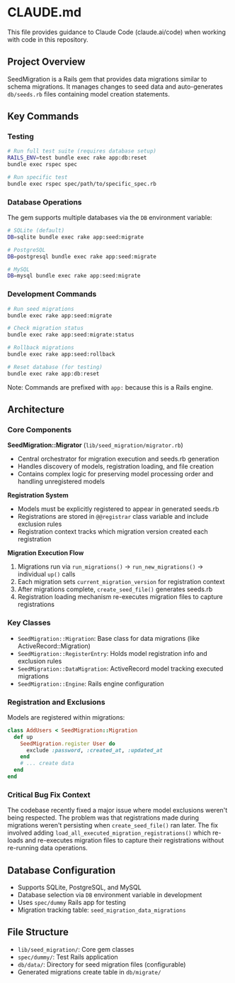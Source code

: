 # CLAUDE.md

This file provides guidance to Claude Code (claude.ai/code) when working with code in this repository.

## Project Overview

SeedMigration is a Rails gem that provides data migrations similar to schema migrations. It manages changes to seed data and auto-generates `db/seeds.rb` files containing model creation statements.

## Key Commands

### Testing
```bash
# Run full test suite (requires database setup)
RAILS_ENV=test bundle exec rake app:db:reset
bundle exec rspec spec

# Run specific test
bundle exec rspec spec/path/to/specific_spec.rb
```

### Database Operations
The gem supports multiple databases via the `DB` environment variable:

```bash
# SQLite (default)
DB=sqlite bundle exec rake app:seed:migrate

# PostgreSQL
DB=postgresql bundle exec rake app:seed:migrate

# MySQL
DB=mysql bundle exec rake app:seed:migrate
```

### Development Commands
```bash
# Run seed migrations
bundle exec rake app:seed:migrate

# Check migration status
bundle exec rake app:seed:migrate:status

# Rollback migrations
bundle exec rake app:seed:rollback

# Reset database (for testing)
bundle exec rake app:db:reset
```

Note: Commands are prefixed with `app:` because this is a Rails engine.

## Architecture

### Core Components

**SeedMigration::Migrator** (`lib/seed_migration/migrator.rb`)
- Central orchestrator for migration execution and seeds.rb generation
- Handles discovery of models, registration loading, and file creation
- Contains complex logic for preserving model processing order and handling unregistered models

**Registration System**
- Models must be explicitly registered to appear in generated seeds.rb
- Registrations are stored in `@@registrar` class variable and include exclusion rules
- Registration context tracks which migration version created each registration

**Migration Execution Flow**
1. Migrations run via `run_migrations()` → `run_new_migrations()` → individual `up()` calls
2. Each migration sets `current_migration_version` for registration context
3. After migrations complete, `create_seed_file()` generates seeds.rb
4. Registration loading mechanism re-executes migration files to capture registrations

### Key Classes

- `SeedMigration::Migration`: Base class for data migrations (like ActiveRecord::Migration)
- `SeedMigration::RegisterEntry`: Holds model registration info and exclusion rules
- `SeedMigration::DataMigration`: ActiveRecord model tracking executed migrations
- `SeedMigration::Engine`: Rails engine configuration

### Registration and Exclusions

Models are registered within migrations:
```ruby
class AddUsers < SeedMigration::Migration
  def up
    SeedMigration.register User do
      exclude :password, :created_at, :updated_at
    end
    # ... create data
  end
end
```

### Critical Bug Fix Context

The codebase recently fixed a major issue where model exclusions weren't being respected. The problem was that registrations made during migrations weren't persisting when `create_seed_file()` ran later. The fix involved adding `load_all_executed_migration_registrations()` which re-loads and re-executes migration files to capture their registrations without re-running data operations.

## Database Configuration

- Supports SQLite, PostgreSQL, and MySQL
- Database selection via `DB` environment variable in development
- Uses `spec/dummy` Rails app for testing
- Migration tracking table: `seed_migration_data_migrations`

## File Structure

- `lib/seed_migration/`: Core gem classes
- `spec/dummy/`: Test Rails application
- `db/data/`: Directory for seed migration files (configurable)
- Generated migrations create table in `db/migrate/`